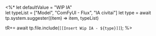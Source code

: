  
 <%*
let defaultValue = "WIP IA"  
let typeList = ["Model", "ComFyUI - Flux", "IA civitai"]
let type = await tp.system.suggester((item) => item, typeList)

tR+= await tp.file.include(`[[Insert Wip IA - ${type}]]`);
%>
